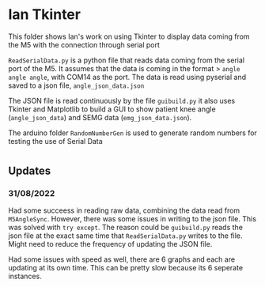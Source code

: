 # Ian Tkinter

This folder shows Ian's work on using Tkinter to display data coming from the M5 with the connection through serial port

`ReadSerialData.py` is a python file that reads data coming from the serial port of the M5. It assumes that the data is coming in the format >  `angle angle angle`, with COM14 as the port. The data is read using pyserial and saved to a json file, `angle_json_data.json`

The JSON file is read continuously by the file `guibuild.py` it also uses Tkinter and Matplotlib to build a GUI to show patient knee angle (`angle_json_data`) and SEMG data (`emg_json_data.json`).

The arduino folder `RandomNumberGen` is used to generate random numbers for testing the use of Serial Data

#
## Updates

### 31/08/2022
Had some succeess in reading raw data, combining the data read from `M5AngleSync`. However, there was some issues in writing to the json file. This was solved with `try except`. The reason could be `guibuild.py` reads the json file at the exact same time that `ReadSerialData.py` writes to the file. Might need to reduce the frequency of updating the JSON file. 

Had some issues with speed as well, there are 6 graphs and each are updating at its own time. This can be pretty slow because its 6 seperate instances.
